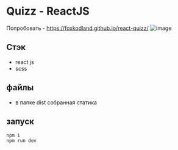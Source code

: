 # Quizz - ReactJS
Попробовать - https://foxkodland.github.io/react-quizz/
![image](https://github.com/user-attachments/assets/7744df97-6c4d-4e15-9f14-08c9dad03fd9)

## Cтэк
 + react js
 + scss

## файлы
 + в папке dist собранная статика

## запуск
    npm i
    npm run dev
